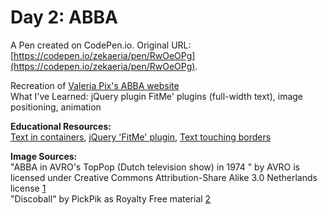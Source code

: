 # Day 2: ABBA

A Pen created on CodePen.io. Original URL: [https://codepen.io/zekaeria/pen/RwOeOPg](https://codepen.io/zekaeria/pen/RwOeOPg).

Recreation of [Valeria Pix's ABBA website](https://abbaband.tilda.ws/) \
What I've Learned: jQuery plugin FitMe' plugins (full-width text), image positioning, animation

**Educational Resources:** \
[Text in containers](https://css-tricks.com/fitting-text-to-a-container/),
[jQuery 'FitMe' plugin](http://fittextjs.com/),
[Text touching borders](https://stackoverflow.com/questions/37035869/best-way-to-create-header-with-text-touching-top-and-bottom-border)

**Image Sources:** \
"ABBA in AVRO's TopPop (Dutch television show) in 1974 " by AVRO is licensed under Creative Commons Attribution-Share Alike 3.0 Netherlands license [1](https://commons.wikimedia.org/wiki/File:ABBA_-_TopPop_1974_3.png) \
"Discoball"  by PickPik as Royalty Free material [2](https://www.pickpik.com/nightclub-ball-disco-ball-reflection-celebrate-light-effect-148352)
